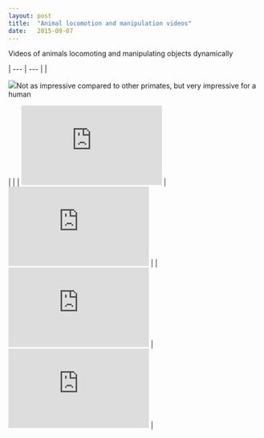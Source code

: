 ```yaml
---
layout: post
title:  "Animal locomotion and manipulation videos"
date:   2015-09-07
---
```


<p class="intro"><span class="dropcap">V</span>ideos of animals locomoting and manipulating objects dynamically</p>

| --- | --- |
| <P><img src="https://i.imgur.com/dk5O0BO.gifv" />Not as impressive compared to other primates, but very impressive for a human</P> | |
| <iframe width="280" height="158" src="https://www.youtube.com/embed/58-atNakMWw" frameborder="0" allowfullscreen></iframe> | <iframe width="280" height="158" src="https://www.youtube.com/embed/4-kOzM8uvEI" frameborder="0" allowfullscreen></iframe> |
| <iframe width="280" height="158" src="https://www.youtube.com/embed/zEto1-ZTbd4" frameborder="0" allowfullscreen></iframe> | <iframe width="280" height="158" src="https://www.youtube.com/embed/uAxOTWC57PA" frameborder="0" allowfullscreen></iframe> |

